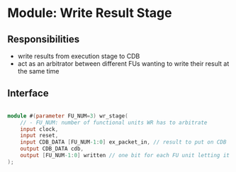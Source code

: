 # Module: Write Result Stage

## Responsibilities

- write results from execution stage to CDB
- act as an arbitrator between different FUs wanting to write their result at the same time

## Interface

```verilog

module #(parameter FU_NUM=3) wr_stage(
    // - FU_NUM: number of functional units WR has to arbitrate
    input clock,
    input reset,
    input CDB_DATA [FU_NUM-1:0] ex_packet_in, // result to put on CDB
    output CDB_DATA cdb,
    output [FU_NUM-1:0] written // one bit for each FU unit letting it know if its been chosen for WR or has to wait
);

```
